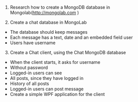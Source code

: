 1. Research how to create a MongoDB database
in Mongolab(http://mongolab.com )

2. Create a chat database in MongoLab
* The database should keep messages
* Each message has a text, date and an
embedded field user
* Users have username

3. Create a Chat client, using the Chat
MongoDB database
* When the client starts, it asks for username
* Without password
* Logged-in users can see
* All posts, since they have logged in
* History of all posts
* Logged-in users can post message
* Create a simple WPF application for the client